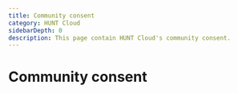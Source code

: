 ```yaml
---
title: Community consent
category: HUNT Cloud
sidebarDepth: 0
description: This page contain HUNT Cloud's community consent.
---
```


# Community consent


